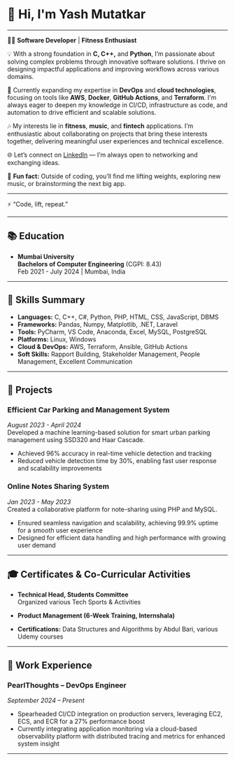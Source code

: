 # 👋 Hi, I'm Yash Mutatkar

---

👨‍💻 **Software Developer** | **Fitness Enthusiast**

💡 With a strong foundation in **C, C++,** and **Python**, I’m passionate about solving complex problems through innovative software solutions. I thrive on designing impactful applications and improving workflows across various domains.

🚀 Currently expanding my expertise in **DevOps** and **cloud technologies**, focusing on tools like **AWS**, **Docker**, **GitHub Actions**, and **Terraform**. I'm always eager to deepen my knowledge in CI/CD, infrastructure as code, and automation to drive efficient and scalable solutions.

🎶 My interests lie in **fitness**, **music**, and **fintech** applications. I’m enthusiastic about collaborating on projects that bring these interests together, delivering meaningful user experiences and technical excellence.

🌐 Let’s connect on [LinkedIn](https://www.linkedin.com/in/yash-mutatkar) — I’m always open to networking and exchanging ideas.

💬 **Fun fact:** Outside of coding, you’ll find me lifting weights, exploring new music, or brainstorming the next big app.

---

⚡️ “Code, lift, repeat.”


---

## 📚 Education

- **Mumbai University**  
  **Bachelors of Computer Engineering** (CGPI: 8.43)  
  Feb 2021 - July 2024 | Mumbai, India  

---

## 🔧 Skills Summary

- **Languages:** C, C++, C#, Python, PHP, HTML, CSS, JavaScript, DBMS  
- **Frameworks:** Pandas, Numpy, Matplotlib, .NET, Laravel  
- **Tools:** PyCharm, VS Code, Anaconda, Excel, MySQL, PostgreSQL  
- **Platforms:** Linux, Windows  
- **Cloud & DevOps:** AWS, Terraform, Ansible, GitHub Actions  
- **Soft Skills:** Rapport Building, Stakeholder Management, People Management, Excellent Communication  

---

## 💼 Projects

### Efficient Car Parking and Management System  
_August 2023 - April 2024_  
Developed a machine learning-based solution for smart urban parking management using SSD320 and Haar Cascade.  
- Achieved 96% accuracy in real-time vehicle detection and tracking  
- Reduced vehicle detection time by 30%, enabling fast user response and scalability improvements  

### Online Notes Sharing System  
_Jan 2023 - May 2023_  
Created a collaborative platform for note-sharing using PHP and MySQL.  
- Ensured seamless navigation and scalability, achieving 99.9% uptime for a smooth user experience  
- Designed for efficient data handling and high performance with growing user demand  

---

## 🎓 Certificates & Co-Curricular Activities

- **Technical Head, Students Committee**  
  Organized various Tech Sports & Activities  

- **Product Management (6-Week Training, Internshala)**  
- **Certifications:** Data Structures and Algorithms by Abdul Bari, various Udemy courses  

---

## 🌟 Work Experience

### PearlThoughts – DevOps Engineer  
_September 2024 – Present_  
- Spearheaded CI/CD integration on production servers, leveraging EC2, ECS, and ECR for a 27% performance boost  
- Currently integrating application monitoring via a cloud-based observability platform with distributed tracing and metrics for enhanced system insight  

---



<!---
yashyyash/yashyyash is a ✨ special ✨ repository because its `README.md` (this file) appears on your GitHub profile.
You can click the Preview link to take a look at your changes.
--->
